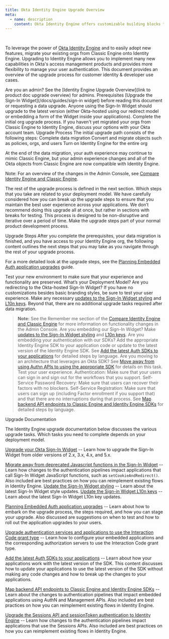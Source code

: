 ```yaml
---
title: Okta Identity Engine Upgrade Overview
meta:
  - name: description
    content: Okta Identity Engine offers customizable building blocks that can support dynamic, app-based user journeys. Learn about the Identity Engine upgrade and what your org upgrade process may look like.
---
```

<ApiLifecycle access="ie" /><br>
<ApiLifecycle access="Limited GA" />

To leverage the power of [Okta Identity Engine](/docs/guides/oie-intro/#about-okta-identity-engine) and to easily adopt new features, migrate your existing orgs from Classic Engine onto Identity Engine. Upgrading to Identity Engine allows you to implement many new capabilities in Okta's access management products and provides more flexibility to manage your user authentication. This document provides an overview of the upgrade process for customer identity & developer use cases.

Are you an admin? See the [Identity Engine Upgrade Overview](link to product doc upgrade overview) for admins.
Prerequisites
[Upgrade the Sign-In Widget](/docs/guides/sign-in widget) before reading this document or requesting a data upgrade. Anyone using the Sign-In Widget should upgrade to the latest version (either Okta-hosted using our redirect model or embedding a form of the Widget inside your applications).
Complete the initial org upgrade process. If you haven't yet migrated your orgs from Classic Engine to Identity Engine, discuss your options with your Okta account team.
Upgrade Process
The initial upgrade path consists of the following steps:
Complete data migration
Convert and migrate objects such as policies, orgs, and users
Turn on Identity Engine for the entire org

At the end of the data migration, your auth experience may continue to mimic Classic Engine, but your admin experience changes and all of the Okta objects from Classic Engine are now compatible with Identity Engine. 

Note: For an overview of the changes in the Admin Console, see [Compare Identity Engine and Classic Engine](https://help.okta.com/okta_help.htm?type=oie&id=ext-oie-whats-new).

The rest of the upgrade process is defined in the next section. Which steps that you take are related to your deployment model. We have carefully considered how you can break up the upgrade steps to ensure that you maintain the best user experience across your applications. We don’t recommend doing this upgrade all at once, but rather in sections with breaks for testing. This process is designed to be non-disruptive and iterative over a period of time. Make the upgrade steps part of your normal product development process.

Upgrade Steps
​​After you complete the prerequisites, your data migration is finished, and you have access to your Identity Engine org, the following content outlines the next steps that you may take as you navigate through the rest of your upgrade process.

For a more detailed look at the upgrade steps, see the [Planning Embedded Auth application upgrades](/docs/concepts/) guide.

Test your new environment to make sure that your experience and functionality are preserved.
What’s your Deployment Model?
Are you redirecting to the Okta-hosted Sign-In Widget? If you have no customizations besides basic branding styles, be sure to test your user experience. Make any necessary [updates to the Sign-In Widget styling](/docs/guides/) and [L10n keys](/docs/guides/). Beyond that, there are no additional upgrade tasks required after data migration.
> **Note:** See the Remember me section of the [Compare Identity Engine and Classic Engine](https://help.okta.com/okta_help.htm?type=oie&id=ext-oie-whats-new) for more information on functionality changes in the Admin Console.
Are you embedding our Sign-In Widget? Make [updates to the Sign-In Widget styling](/docs/guides/) and [L10n keys](/docs/guides/). 
Are you embedding your authentication with our SDKs? Add the appropriate Identity Engine SDK to your application code or update to the latest version of the Identity Engine SDK. See [Add the latest Auth SDKs to your applications](/docs/guides/) for detailed steps by language.
Are you moving to an architecture that leverages an Okta SDK? See [Move away from using Authn APIs to using the appropriate SDK](/docs/guides/) for details on this task.
Test your user experience.
Authentication: Make sure that your users can sign in and sign out for the workflows that you support.
Self-Service Password Recovery: Make sure that users can recover their factors with no blockers.
Self-Service Registration: Make sure that users can sign up (including Factor enrollment if you support that) and that there are no interruptions during that process. 
See [Map backend API endpoints to Classic Engine and Identity Engine SDKs](/docs/guides/) for detailed steps by language.





Upgrade Documentation

The Identity Engine upgrade documentation below discusses the various upgrade tasks. Which tasks you need to complete depends on your deployment model.

[Upgrade your Okta Sign-In Widget](/docs/guides/) -- Learn how to upgrade the Sign-In Widget from older versions of 2.x, 3.x, 4.x, and 5.x.

[Migrate away from deprecated Javascript functions in the Sign-In Widget](/docs/guides/) -- Learn how changes to the authentication pipelines impact applications that call Sign-In Widget JavaScript functions, such as `setCookieAndRedirect()`. Also included are best practices on how you can reimplement existing flows in Identity Engine.
[Update the Sign-In Widget styling](/docs/guides/) -- Learn about the latest Sign-In Widget style updates.
[Update the Sign-in Widget L10n keys](/docs/guides/) -- Learn about the latest Sign-In Widget L10n key updates.

[Planning Embedded Auth application upgrades](/docs/concepts/) -- Learn about how to embark on the upgrade process, the steps required, and how you can stage your upgrade. Also discussed are suggestions on when to test and how to roll out the application upgrades to your users.

[Upgrade authentication services and applications to use the Interaction Code grant type](/docs/guides/implement-grant-type/authcode/main/) -- Learn how to configure your embedded applications and the corresponding authorization servers to use the Interaction Code grant type. 

[Add the latest Auth SDKs to your applications](/docs/guides/) -- Learn about how your applications work with the latest version of the SDK. This content discusses how to update your applications to use the latest version of the SDK without making any code changes and how to break up the changes to your applications.

[Map backend API endpoints to Classic Engine and Identity Engine SDKs](/docs/guides/) -- Learn about the changes to authentication pipelines that impact embedded applications using AuthN and Management APIs. Also included are best practices on how you can reimplement existing flows in Identity Engine.

[Upgrade the Sessions API and sessionToken authentication to Identity Engine](/docs/guides/) -- Learn how changes to the authentication pipelines impact applications that use the Sessions APIs. Also included are best practices on how you can reimplement existing flows in Identity Engine.